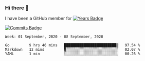 ### Hi there 👋
I have been a GitHub member for [![Years Badge](https://badges.pufler.dev/years/howardlau1999)](https://badges.pufler.dev)
<!--
**howardlau1999/howardlau1999** is a ✨ _special_ ✨ repository because its `README.md` (this file) appears on your GitHub profile.

Here are some ideas to get you started:

- 🔭 I’m currently working on ...
- 🌱 I’m currently learning ...
- 👯 I’m looking to collaborate on ...
- 🤔 I’m looking for help with ...
- 💬 Ask me about ...
- 📫 How to reach me: ...
- 😄 Pronouns: ...
- ⚡ Fun fact: ...
-->
[![Commits Badge](https://badges.pufler.dev/commits/weekly/howardlau1999)](https://badges.pufler.dev)
<!--START_SECTION:waka-->
```text
Week: 01 September, 2020 - 08 September, 2020

Go         9 hrs 46 mins   ████████████████████████▒   97.54 % 
Markdown   12 mins         ▓░░░░░░░░░░░░░░░░░░░░░░░░   02.07 % 
YAML       1 min           ░░░░░░░░░░░░░░░░░░░░░░░░░   00.26 % 
```
<!--END_SECTION:waka-->

